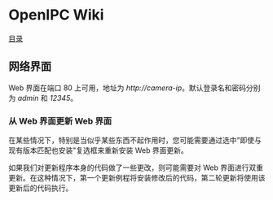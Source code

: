 # OpenIPC Wiki
[目录](../README.zh.md)

网络界面 
---------------------

Web 界面在端口 80 上可用，地址为 _http://camera-ip_。默认登录名和密码分别为 _admin_ 和 _12345_。

### 从 Web 界面更新 Web 界面

在某些情况下，特别是当似乎某些东西不起作用时，您可能需要通过选中"即使与现有版本匹配也安装"复选框来重新安装 Web 界面更新。

如果我们对更新程序本身的代码做了一些更改，则可能需要对 Web 界面进行双重更新。在这种情况下，第一个更新例程将安装修改后的代码，第二轮更新将使用该更新后的代码执行。

